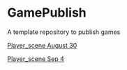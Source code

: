# GamePublish
A template repository to publish games

[Player_scene August 30](https://wcu-cs-cooperlab.github.io/demo-games-bxdda/player_scene/index.html)


[Player_scene Sep 4](wcu-cs-cooperlab.github.io/demo-games-bxdda/player_scene/index.html)